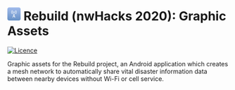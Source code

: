 # <img src="./readme-img/icon.jpg" width="30"> Rebuild (nwHacks 2020): Graphic Assets

[![Licence](
    https://img.shields.io/github/license/nwhacks-2020/graphic-assets)](
        https://github.com/nwhacks-2020/graphic-assets/blob/master/LICENSE
)

Graphic assets for the Rebuild project, an Android application which creates a mesh network to automatically share vital disaster information data between nearby devices without Wi-Fi or cell service.
